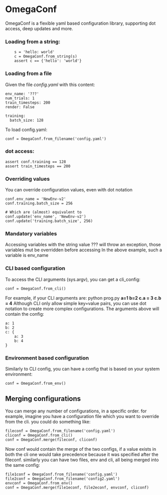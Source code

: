 # OmegaConf
OmegaConf is a flexible yaml based configuration library, supporting dot access, deep updates and more.

### Loading from a string:
```
    s = 'hello: world'
    c = OmegaConf.from_string(s)
    assert c == {'hello': 'world'}
```

### Loading from a file
Given the file *config.yaml* with this content:
```
env_name: '???'
num_trials: 1
train_timesteps: 200
render: False

training:
  batch_size: 128
```

To load config.yaml:
```
conf = OmegaConf.from_filename('config.yaml')
```

### dot access:
```
assert conf.training == 128
assert train_timesteps == 200
```

### Overriding values 
You can override configuration values, even with dot notation
```
conf.env_name = 'NewEnv-v2'
conf.training.batch_size = 256

# Which are (almost) equivalent to
conf.update('env_name', 'NewEnv-v2')
conf.update('training.batch_size', 256)
```


### Mandatory variables
Accessing variables with the string value ??? will throw an exception, those variables mut be overridden before accessing
In the above example, such a variable is env_name


### CLI based configuration
To access the CLI arguments (sys.argv), you can get a cli_config:
```
conf = OmegaConf.from_cli()
```
For example, if your CLI arguments are:
python prog.py **a=1 b=2 c.a = 3 c.b = 4**
Although CLI only allow simple key=value pairs, you can use dot notation to create more complex configurations.
The arguments above will contain the config:
```
a: 1
b: 2
c: {
    a: 3
    b: 4
}
```

### Environment based configuration
Similarly to CLI config, you can have a config that is based on your system environment:
```
conf = OmegaConf.from_env()
```

## Merging configurations
You can merge any number of configurations, in a specific order.
for example, imagine you have a configuration file which you want to override from the cli.
you could do something like:
```
fileconf = OmegaConf.from_filename('config.yaml')
cliconf = OmegaConf.from_cli()
conf = OmegaConf.merge(fileconf, cliconf)
```

Now conf would contain the merge of the two configs, if a value exists in both the cli one would take precedence because
it was specified after the fileconf.
similarly you can have two files, env and cli, all being merged into the same config: 

```
file1conf = OmegaConf.from_filename('config.yaml')
file2conf = OmegaConf.from_filename('config2.yaml')
envconf = OmegaConf.from_env()
conf = OmegaConf.merge(file1econf, file2econf, envconf, cliconf)
```
